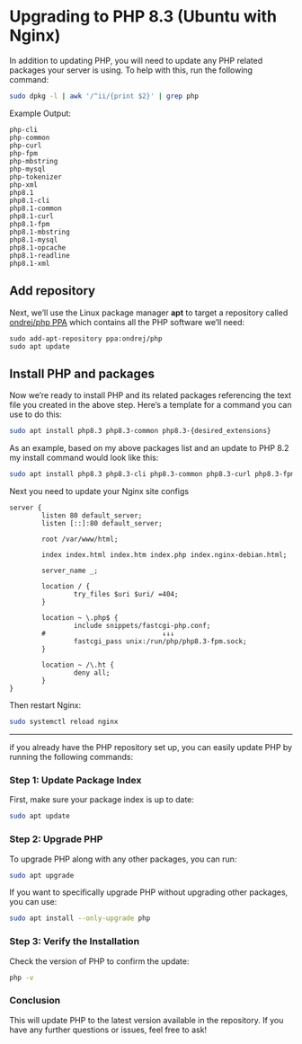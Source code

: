# Upgrading to PHP 8.3 (Ubuntu with Nginx)

In addition to updating PHP, you will need to update any PHP related packages your server is using. To help with this, run the following command:

```bash
sudo dpkg -l | awk '/^ii/{print $2}' | grep php
```

Example Output:

```
php-cli
php-common
php-curl
php-fpm
php-mbstring
php-mysql
php-tokenizer
php-xml
php8.1
php8.1-cli
php8.1-common
php8.1-curl
php8.1-fpm
php8.1-mbstring
php8.1-mysql
php8.1-opcache
php8.1-readline
php8.1-xml
```

## Add repository

Next, we’ll use the Linux package manager **apt** to target a repository called [ondrej/php PPA](#https://launchpad.net/~ondrej/+archive/ubuntu/php) which contains all the PHP software we’ll need:

```
sudo add-apt-repository ppa:ondrej/php
sudo apt update
```

## Install PHP and packages

Now we’re ready to install PHP and its related packages referencing the text file you created in the above step. Here’s a template for a command you can use to do this:

```bash
sudo apt install php8.3 php8.3-common php8.3-{desired_extensions}
```

As an example, based on my above packages list and an update to PHP 8.2 my install command would look like this:

```bash
sudo apt install php8.3 php8.3-cli php8.3-common php8.3-curl php8.3-fpm php8.3-mbstring php8.3-mysql php8.3-opcache php8.3-readline php8.3-xml 
```

Next you need to update your Nginx site configs

```
server {
        listen 80 default_server;
        listen [::]:80 default_server;

        root /var/www/html;

        index index.html index.htm index.php index.nginx-debian.html;

        server_name _;

        location / {
                try_files $uri $uri/ =404;
        }

        location ~ \.php$ {
                include snippets/fastcgi-php.conf;
		#                             ↓↓↓
                fastcgi_pass unix:/run/php/php8.3-fpm.sock;
        }

        location ~ /\.ht {
                deny all;
        }
}

```

Then restart Nginx:

```bash
sudo systemctl reload nginx
```

---

if you already have the PHP repository set up, you can easily update PHP by running the following commands:

### Step 1: Update Package Index
First, make sure your package index is up to date:

```bash
sudo apt update
```

### Step 2: Upgrade PHP
To upgrade PHP along with any other packages, you can run:

```bash
sudo apt upgrade
```

If you want to specifically upgrade PHP without upgrading other packages, you can use:

```bash
sudo apt install --only-upgrade php
```

### Step 3: Verify the Installation
Check the version of PHP to confirm the update:

```bash
php -v
```

### Conclusion
This will update PHP to the latest version available in the repository. If you have any further questions or issues, feel free to ask!
